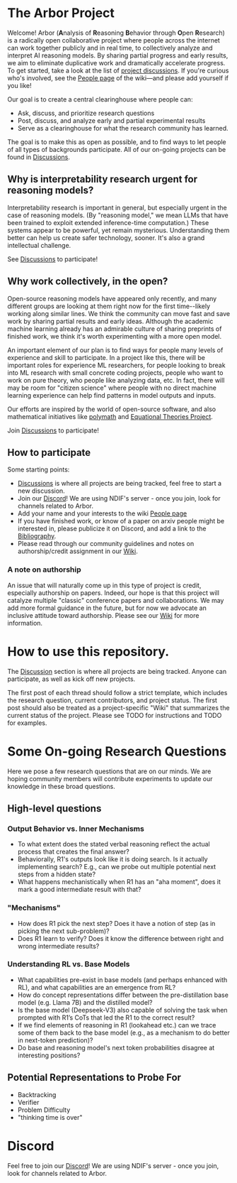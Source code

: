 # The Arbor Project

Welcome! 
Arbor (**A**nalysis of **R**easoning **B**ehavior through **O**pen **R**esearch)  is a radically open collaborative project where people across the internet can work together publicly and in real time, to collectively analyze and interpret AI reasoning models. 
By sharing partial progress and early results, we aim to eliminate duplicative work and dramatically accelerate progress.
To get started, take a look at the list of [project discussions](https://github.com/ArborProject/arborproject.github.io/discussions). If you're curious who's involved, see the [People page](https://github.com/ArborProject/arborproject.github.io/wiki/People) of the wiki—and please add yourself if you like!

Our goal is to create a central clearinghouse where people can:
* Ask, discuss, and prioritize research questions
* Post, discuss, and analyze early and partial experimental results
* Serve as a clearinghouse for what the research community has learned.
  
The goal is to make this as open as possible, and to find ways to let people of all types of backgrounds participate.
All of our on-going projects can be found in [Discussions](https://github.com/ArborProject/arborproject.github.io/discussions).

## Why is interpretability research urgent for reasoning models?

Interpretability research is important in general, but especially urgent in the case of reasoning models. (By "reasoning model," we mean LLMs that have been trained to exploit extended inference-time computation.) These systems appear to be powerful, yet remain mysterious. Understanding them better can help us create safer technology, sooner. It's also a grand intellectual challenge.

See [Discussions](https://github.com/ArborProject/arborproject.github.io/discussions) to participate!


## Why work collectively, in the open?

Open-source reasoning models have appeared only recently, and many different groups are looking at them right now for the first time--likely working along similar lines. We think the community can move fast and save work by sharing partial results and early ideas. Although the academic machine learning already has an admirable culture of sharing preprints of finished work, we think it's worth experimenting with a more open model.

An important element of our plan is to find ways for people many levels of experience and skill to participate. In a project like this, there will be important roles for experience ML researchers, for people looking to break into ML research with  small concrete coding projects, people who want to work on pure theory, who people like analyzing data, etc. In fact, there will may be room for "citizen science" where people with no direct machine learning experience can help find patterns in model outputs and inputs.

Our efforts are inspired by the world of open-source software, and also mathematical initiatives like [polymath](https://en.wikipedia.org/wiki/Polymath_Project) and [Equational Theories Project](https://teorth.github.io/equational_theories).

Join [Discussions](https://github.com/ArborProject/arborproject.github.io/discussions) to participate!

## How to participate

Some starting points:

* [Discussions](https://github.com/ArborProject/arborproject.github.io/discussions) is where all projects are being tracked, feel free to start a new discussion.
* Join our [Discord](https://discord.gg/SeBdQbRPkA)! We are using NDIF's server - once you join, look for channels related to Arbor.
* Add your name and your interests to the wiki [People page](https://github.com/ArborProject/arborproject.github.io/wiki/People)
* If you have finished work, or know of a paper on arxiv people might be interested in, please publicize it on Discord, and add a link to the [Bibliography](https://github.com/ArborProject/arborproject.github.io/wiki/Bibliography).
* Please read through our community guidelines and notes on authorship/credit assignment in our [Wiki](https://github.com/ArborProject/arborproject.github.io/wiki/).


### A note on authorship

An issue that will naturally come up in this type of project is credit, especially authorship on papers. Indeed, our hope is that this project will catalyze multiple "classic" conference papers and collaborations. We may add more formal guidance in the future, but for now we advocate an inclusive attitude toward authorship.
Please see our [Wiki](https://github.com/ArborProject/arborproject.github.io/wiki/) for more information.


# How to use this repository.

The [Discussion](https://github.com/ArborProject/arborproject.github.io/discussions) section is where all projects are being tracked.
Anyone can participate, as well as kick off new projects.

The first post of each thread should follow a strict template, which includes the research question, current contributors, and project status.
The first post should also be treated as a project-specific "Wiki" that summarizes the current status of the project. Please see TODO for instructions and TODO for examples.


# Some On-going Research Questions

Here we pose a few research questions that are on our minds. We are hoping community members will contribute experiments to update our knowledge in these broad questions.

## High-level questions
### Output Behavior vs. Inner Mechanisms
* To what extent does the stated verbal reasoning reflect the actual process that creates the final answer?
* Behaviorally, R1's outputs look like it is doing search. Is it actually implementing search? E.g., can we probe out multiple potential next steps from a hidden state?
* What happens mechanistically when R1 has an "aha moment", does it mark a good intermediate result with that?

### "Mechanisms"
* How does R1 pick the next step? Does it have a notion of step (as in picking the next sub-problem)?
* Does R1 learn to verify? Does it know the difference between right and wrong intermediate results?

### Understanding RL vs. Base Models
* What capabilities pre-exist in base models (and perhaps enhanced with RL), and what capabilities are an emergence from RL?
* How do concept representations differ between the pre-distillation base model (e.g. Llama 7B) and the distilled model?
* Is the base model (Deepseek-V3) also capable of solving the task when prompted with R1’s CoTs that led the R1 to the correct result?
* If we find elements of reasoning in R1 (lookahead etc.) can we trace some of them back to the base model (e.g., as a mechanism to do better in next-token prediction)?
* Do base and reasoning model's next token probabilities disagree at interesting positions?

## Potential Representations to Probe For
* Backtracking
* Verifier
* Problem Difficulty
* "thinking time is over"

# Discord

Feel free to join our [Discord](https://discord.gg/SeBdQbRPkA)! We are using NDIF's server - once you join, look for channels related to Arbor.

